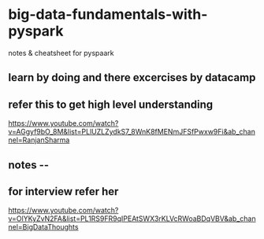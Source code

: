 # big-data-fundamentals-with-pyspark
notes &amp; cheatsheet for pyspaark

## learn by doing and there excercises by datacamp

## refer this to get high level understanding 
https://www.youtube.com/watch?v=AGgyf9bO_8M&list=PLlUZLZydkS7_8WnK8fMENmJFSfPwxw9Fi&ab_channel=RanjanSharma

## notes --


## for interview refer her 
https://www.youtube.com/watch?v=OlYKyZvN2FA&list=PL1RS9FR9qIPEAtSWX3rKLVcRWoaBDqVBV&ab_channel=BigDataThoughts

